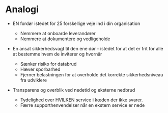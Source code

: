 # Analogi

- EN fordør istedet for 25 forskellige veje ind i din organisation
    - Nemmere at onboarde leverandører
    - Nemmere at dokumentere og vedligeholde
- En ansat sikkerhedsvagt til den ene dør - istedet for at det er frit for alle at bestemme hvem de inviterer og hvornår
    - Sænker risiko for databrud
    - Hæver sporbarhed
    - Fjerner belastningen for at overholde det korrekte sikkerhedsniveau fra udviklere

- Transparens og overblik ved nedetid og eksterne nedbrud
    - Tydelighed over HVILKEN service i kæden der ikke svarer.
    - Færre supporthenvendelser når en ekstern service er nede
